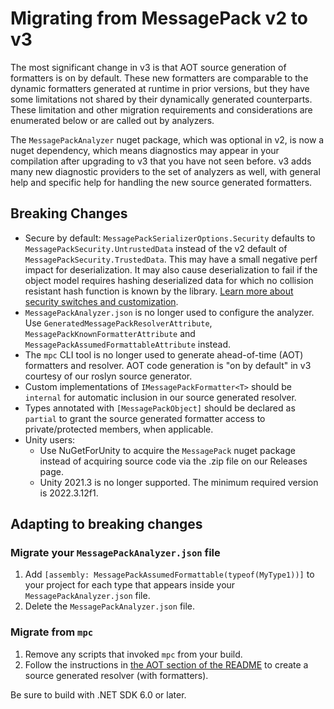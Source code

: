 # Migrating from MessagePack v2 to v3

The most significant change in v3 is that AOT source generation of formatters is on by default.
These new formatters are comparable to the dynamic formatters generated at runtime in prior versions, but they have some limitations not shared by their dynamically generated counterparts.
These limitation and other migration requirements and considerations are enumerated below or are called out by analyzers.

The `MessagePackAnalyzer` nuget package, which was optional in v2, is now a nuget dependency, which means diagnostics may appear in your compilation after upgrading to v3 that you have not seen before.
v3 adds many new diagnostic providers to the set of analyzers as well, with general help and specific help for handling the new source generated formatters.

## Breaking Changes

- Secure by default: `MessagePackSerializerOptions.Security` defaults to `MessagePackSecurity.UntrustedData` instead of the v2 default of `MessagePackSecurity.TrustedData`.
  This may have a small negative perf impact for deserialization.
  It may also cause deserialization to fail if the object model requires hashing deserialized data for which no collision resistant hash function is known by the library.
  [Learn more about security switches and customization](../README.md#security).
- `MessagePackAnalyzer.json` is no longer used to configure the analyzer.
  Use `GeneratedMessagePackResolverAttribute`, `MessagePackKnownFormatterAttribute` and `MessagePackAssumedFormattableAttribute` instead.
- The `mpc` CLI tool is no longer used to generate ahead-of-time (AOT) formatters and resolver.
  AOT code generation is "on by default" in v3 courtesy of our roslyn source generator.
- Custom implementations of `IMessagePackFormatter<T>` should be `internal` for automatic inclusion in our source generated resolver.
- Types annotated with `[MessagePackObject]` should be declared as `partial` to grant the source generated formatter access to private/protected members, when applicable.
- Unity users:
  - Use NuGetForUnity to acquire the `MessagePack` nuget package instead of acquiring source code via the .zip file on our Releases page.
  - Unity 2021.3 is no longer supported. The minimum required version is 2022.3.12f1.

## Adapting to breaking changes

### Migrate your `MessagePackAnalyzer.json` file

1. Add `[assembly: MessagePackAssumedFormattable(typeof(MyType1))]` to your project for each type that appears inside your `MessagePackAnalyzer.json` file.
1. Delete the `MessagePackAnalyzer.json` file.

### Migrate from `mpc`

1. Remove any scripts that invoked `mpc` from your build.
1. Follow the instructions in [the AOT section of the README](../README.md#aot) to create a source generated resolver (with formatters).

Be sure to build with .NET SDK 6.0 or later.
